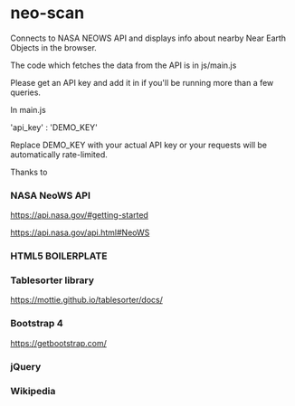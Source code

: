 # neo-scan

Connects to NASA NEOWS API and displays info about nearby 
Near Earth Objects in the browser.

The code which fetches the data from the API
is in js/main.js

Please get an API key and add it in if you'll be
running more than a few queries. 

In main.js

'api_key' : 'DEMO_KEY'

Replace DEMO_KEY with your actual API key or your
requests will be automatically rate-limited.

Thanks to

### NASA NeoWS API

https://api.nasa.gov/#getting-started

https://api.nasa.gov/api.html#NeoWS

### HTML5 BOILERPLATE

### Tablesorter library

https://mottie.github.io/tablesorter/docs/

### Bootstrap 4

https://getbootstrap.com/

### jQuery

### Wikipedia